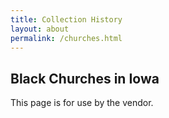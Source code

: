 ```yaml
---
title: Collection History
layout: about
permalink: /churches.html
---
```

## Black Churches in Iowa

This page is for use by the vendor.
